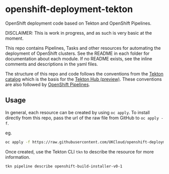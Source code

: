 # openshift-deployment-tekton

OpenShift deployment code based on Tekton and OpenShift Pipelines.

DISCLAIMER: This is work in progress, and as such is very basic at the moment.

This repo contains Pipelines, Tasks and other resources for automating the deployment of OpenShift clusters. See the README in each folder for documentation about each module. If no README exists, see the inline comments and descriptions in the yaml files.

The structure of this repo and code follows the conventions from the [Tekton catalog](https://github.com/tektoncd/catalog/blob/master/README.md) which is the basis for the [Tekton Hub (preview)](https://hub-preview.tekton.dev/). These conventions are also followed by [OpenShift Pipelines](https://github.com/openshift/pipelines-catalog).

## Usage

In general, each resource can be created by using `oc apply`. To install directly from this repo, pass the url of the raw file from GitHub to `oc apply -f`.

eg.

```bash
oc apply -f https://raw.githubusercontent.com/UKCloud/openshift-deployment-tekton/main/pipelines/openshift-installer-build/0.1/openshift-installer-build.yml
```

Once created, use the Tekton CLI `tkn` to describe the resource for more information.

```bash
tkn pipeline describe openshift-build-installer-v0-1
```
